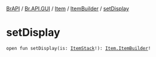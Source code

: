 [BrAPI](../../../index.md) / [Br.API.GUI](../../index.md) / [Item](../index.md) / [ItemBuilder](index.md) / [setDisplay](./set-display.md)

# setDisplay

`open fun setDisplay(is: `[`ItemStack`](https://hub.spigotmc.org/javadocs/spigot/org/bukkit/inventory/ItemStack.html)`!): `[`Item.ItemBuilder`](index.md)`!`